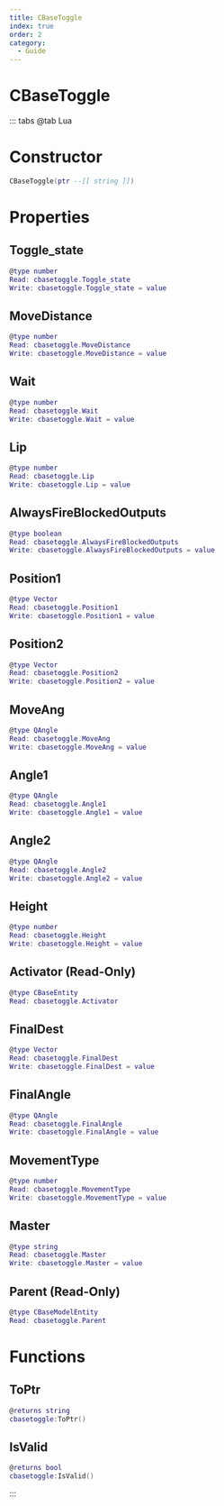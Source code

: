 ```yaml
---
title: CBaseToggle
index: true
order: 2
category:
  - Guide
---
```


# CBaseToggle

::: tabs
@tab Lua
# Constructor
```lua
CBaseToggle(ptr --[[ string ]])
```
# Properties
## Toggle_state 
```lua
@type number
Read: cbasetoggle.Toggle_state
Write: cbasetoggle.Toggle_state = value
```
## MoveDistance 
```lua
@type number
Read: cbasetoggle.MoveDistance
Write: cbasetoggle.MoveDistance = value
```
## Wait 
```lua
@type number
Read: cbasetoggle.Wait
Write: cbasetoggle.Wait = value
```
## Lip 
```lua
@type number
Read: cbasetoggle.Lip
Write: cbasetoggle.Lip = value
```
## AlwaysFireBlockedOutputs 
```lua
@type boolean
Read: cbasetoggle.AlwaysFireBlockedOutputs
Write: cbasetoggle.AlwaysFireBlockedOutputs = value
```
## Position1 
```lua
@type Vector
Read: cbasetoggle.Position1
Write: cbasetoggle.Position1 = value
```
## Position2 
```lua
@type Vector
Read: cbasetoggle.Position2
Write: cbasetoggle.Position2 = value
```
## MoveAng 
```lua
@type QAngle
Read: cbasetoggle.MoveAng
Write: cbasetoggle.MoveAng = value
```
## Angle1 
```lua
@type QAngle
Read: cbasetoggle.Angle1
Write: cbasetoggle.Angle1 = value
```
## Angle2 
```lua
@type QAngle
Read: cbasetoggle.Angle2
Write: cbasetoggle.Angle2 = value
```
## Height 
```lua
@type number
Read: cbasetoggle.Height
Write: cbasetoggle.Height = value
```
## Activator (Read-Only)
```lua
@type CBaseEntity
Read: cbasetoggle.Activator
```
## FinalDest 
```lua
@type Vector
Read: cbasetoggle.FinalDest
Write: cbasetoggle.FinalDest = value
```
## FinalAngle 
```lua
@type QAngle
Read: cbasetoggle.FinalAngle
Write: cbasetoggle.FinalAngle = value
```
## MovementType 
```lua
@type number
Read: cbasetoggle.MovementType
Write: cbasetoggle.MovementType = value
```
## Master 
```lua
@type string
Read: cbasetoggle.Master
Write: cbasetoggle.Master = value
```
## Parent (Read-Only)
```lua
@type CBaseModelEntity
Read: cbasetoggle.Parent
```
# Functions
## ToPtr
```lua
@returns string
cbasetoggle:ToPtr()
```
## IsValid
```lua
@returns bool
cbasetoggle:IsValid()
```

:::